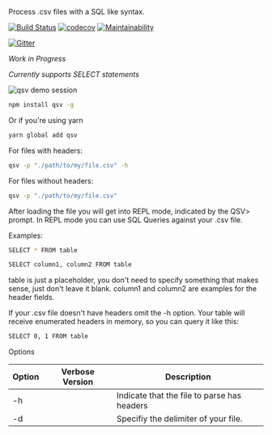Process .csv files with a SQL like syntax.

[![Build Status](https://travis-ci.org/herrfugbaum/qsv.svg?branch=master)](https://travis-ci.org/herrfugbaum/qsv)
[![codecov](https://codecov.io/gh/herrfugbaum/qsv/branch/master/graph/badge.svg)](https://codecov.io/gh/herrfugbaum/qsv)
[![Maintainability](https://api.codeclimate.com/v1/badges/07a7c20e81c6ab493132/maintainability)](https://codeclimate.com/github/herrfugbaum/qsv/maintainability)

[![Gitter](https://img.shields.io/gitter/room/herrfugbaum/qsv.svg)](https://gitter.im/qsv-chat/Lobby)

*Work in Progress*

*Currently supports SELECT statements*

![qsv demo session](https://s3-us-west-2.amazonaws.com/s.cdpn.io/496585/qsv.gif)

```bash
npm install qsv -g
```

Or if you're using yarn
```bash
yarn global add qsv
```
For files with headers:
```bash
qsv -p "./path/to/my/file.csv" -h
```

For files without headers:
```bash
qsv -p "./path/to/my/file.csv"
```
After loading the file you will get into REPL mode, indicated by the QSV> prompt.
In REPL mode you can use SQL Queries against your .csv file.

Examples:

```bash
SELECT * FROM table
```

```bash
SELECT column1, column2 FROM table
```

table is just a placeholder, you don't need to specify something that makes sense, just don't leave it blank.
column1 and column2 are examples for the header fields.

If your .csv file doesn't have headers omit the -h option.
Your table will receive enumerated headers in memory, so you can query it like this:

```bash
SELECT 0, 1 FROM table
```

Options

| Option | Verbose Version | Description                                 |
| ------ | --------------- | ------------------------------------------- |
| -h     |                 | Indicate that the file to parse has headers |
| -d     |                 | Specifiy the delimiter of your file.        |